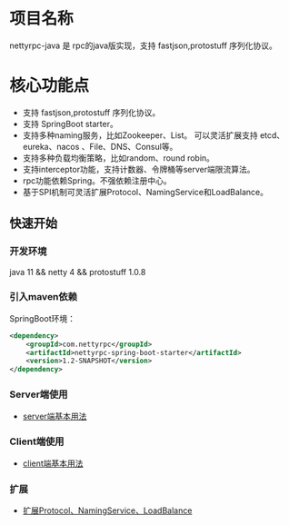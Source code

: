 # 项目名称
nettyrpc-java 是 rpc的java版实现，支持 fastjson,protostuff 序列化协议。

# 核心功能点
* 支持 fastjson,protostuff 序列化协议。
* 支持 SpringBoot starter。
* 支持多种naming服务，比如Zookeeper、List。
    可以灵活扩展支持 etcd、eureka、nacos 、File、DNS、Consul等。
* 支持多种负载均衡策略，比如random、round robin。
* 支持interceptor功能，支持计数器、令牌桶等server端限流算法。
* rpc功能依赖Spring。不强依赖注册中心。
* 基于SPI机制可灵活扩展Protocol、NamingService和LoadBalance。

## 快速开始
### 开发环境
java 11 && netty 4 && protostuff 1.0.8

### 引入maven依赖
SpringBoot环境：
```xml
<dependency>
    <groupId>com.nettyrpc</groupId>
    <artifactId>nettyrpc-spring-boot-starter</artifactId>
    <version>1.2-SNAPSHOT</version>
</dependency>
```
### Server端使用
* [server端基本用法](https://github.com/fangzi123/nettyrpc-java/tree/dev/nettyrpc-example/server1/README.md)

### Client端使用
* [client端基本用法](https://github.com/fangzi123/nettyrpc-java/tree/dev/nettyrpc-example/client/README.md)

### 扩展
* [扩展Protocol、NamingService、LoadBalance](https://github.com/baidu/brpc-java/blob/master/docs/cn/extension.md)

